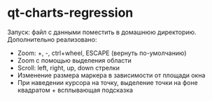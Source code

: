 # qt-charts-regression
Запуск:
файл с данными поместить в домашнюю директорию.
Дополнительно реализовано:
- Zoom: +, -, ctrl+wheel, ESCAPE (вернуть по-умолчанию)
- Zoom  с помощью выделения области
- Scroll: left, right, up, down стрелки
- Изменение размера маркера в зависимости от площади окна
- При наведении курсора на точку, выделение точки на фоне квадратом + всплывающая подсказка

